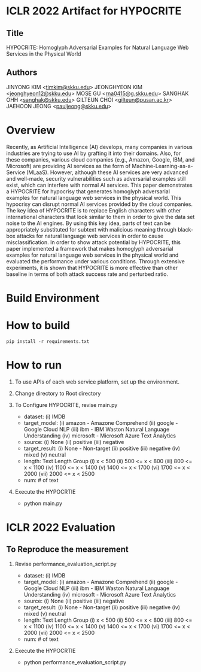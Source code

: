 # ICLR 2022 Artifact for HYPOCRITE

## Title

HYPOCRITE: Homoglyph Adversarial Examples for Natural Language Web Services in the Physical World

## Authors

JINYONG KIM \<timkim@skku.edu\>
JEONGHYEON KIM \<jeonghyeon12@skku.edu\>
MOSE GU \<rna0415@g.skku.edu\>
SANGHAK OHH \<sanghak@skku.edu\>
GILTEUN CHOI \<gilteun@pusan.ac.kr\>
JAEHOON JEONG \<pauljeong@skku.edu\>

# Overview

Recently, as Artificial Intelligence (AI) develops, many companies in various industries are trying to use AI by grafting it into their domains.
Also, for these companies, various cloud companies (e.g., Amazon, Google, IBM, and Microsoft) are providing AI services as the form of Machine-Learning-as-a-Service (MLaaS).
However, although these AI services are very advanced and well-made, security vulnerabilities such as adversarial examples still exist, which can interfere with normal AI services.
This paper demonstrates a HYPOCRITE for hypocrisy that generates homoglyph adversarial examples for natural language web services in the physical world. This  hypocrisy can disrupt normal AI services provided by the cloud companies.
The key idea of HYPOCRITE is to replace English characters with other international  characters that look similar to them in order to give the data set noise to the AI engines.
By using this key idea, parts of text can be appropriately substituted for subtext with malicious meaning through black-box attacks for natural language web services in order to cause misclassification.
In order to show attack potential by HYPOCRITE, this paper implemented a framework that makes homoglyph adversarial examples for natural language web services in the physical world and evaluated the performance under various conditions.
Through extensive experiments, it is shown that HYPOCRITE is more effective than other baseline in terms of both attack success rate and perturbed ratio.

# Build Environment

<!-- We tested with the following versions of software:

1. Ubuntu 18.04.5 LTS

2. Python 3.9.7

# Prerequisites

<!-- Get API Key from each web service platform.

1. Amazon
   - Reference: https://aws.amazon.com/ko/comprehend

2. Google
   - Reference: https://cloud.google.com/natural-language

3. IBM
   - Reference: https://www.ibm.com/kr-ko/cloud/watson-natural-language-understanding

3. Microsoft
   - Reference: https://azure.microsoft.com/services/cognitive-services/text-analytics

-->
# How to build

`pip install -r requirements.txt`

# How to run
1. To use APIs of each web service platform, set up the environment.

2. Change directory to Root directory 

3. To Configure HYPOCRITE, revise main.py 
    - dataset: (i) IMDB
    - target_model: (i) amazon - Amazone Comprehend (ii) google - Google Cloud NLP (iii) ibm - IBM Waston Natural Language Understanding (iv) microsoft - Microsoft Azure Text Analytics
    - source: (i) None (ii) positive (iii) negative
    - target_result: (i) None - Non-target (ii) positive (iii) negative (iv) mixed (v) neutral
    - length: Text Length Group (i) x < 500  (ii) 500 <= x < 800 (iii) 800 <= x < 1100 (iv) 1100 <= x < 1400 (v) 1400 <= x < 1700 (vi) 1700 <= x < 2000 (vii) 2000 <= x < 2500
    - num: # of text

4. Execute the HYPOCRTIE
    - python main.py

# ICLR 2022 Evaluation

## To Reproduce the measurement

1. Revise performance_evaluation_script.py
    - dataset: (i) IMDB
    - target_model: (i) amazon - Amazone Comprehend (ii) google - Google Cloud NLP (iii) ibm - IBM Waston Natural Language Understanding (iv) microsoft - Microsoft Azure Text Analytics
    - source: (i) None (ii) positive (iii) negative
    - target_result: (i) None - Non-target (ii) positive (iii) negative (iv) mixed (v) neutral
    - length: Text Length Group (i) x < 500  (ii) 500 <= x < 800 (iii) 800 <= x < 1100 (iv) 1100 <= x < 1400 (v) 1400 <= x < 1700 (vi) 1700 <= x < 2000 (vii) 2000 <= x < 2500
    - num: # of text

4. Execute the HYPOCRTIE
    - python performance_evaluation_script.py
    